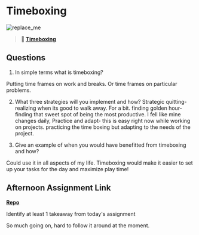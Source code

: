 # Timeboxing

![replace_me](https://codeworks.blob.core.windows.net/public/assets/img/illustrations/placeholder.svg)
> **📖 [Timeboxing](https://codeworksacademy.com/fs-student-guide/resources/wk5/03-Timeboxing)**

## Questions

1. In simple terms what is timeboxing?

Putting time frames on work and breaks. Or time frames
on particular problems.

2. What three strategies will you implement and how?
Strategic quitting- realizing when its good to walk away. For a bit.
finding golden hour- finding that sweet spot of being the most productive. I fell like mine changes daily, Practice and adapt- this is easy right now while working on projects. practicing the time boxing but adapting to the needs of the project.

3. Give an example of when you would have benefitted from timeboxing and how? 

Could use it in all aspects of my life. Timeboxing would make it easier to set up your tasks for the day and maximize play time!



## Afternoon Assignment Link

**[Repo](https://github.com/JeradeaSimmons/<ASSIGNMENT_REPO>)**

Identify at least 1 takeaway from today's assignment

So much going on, hard to follow it around at the moment.